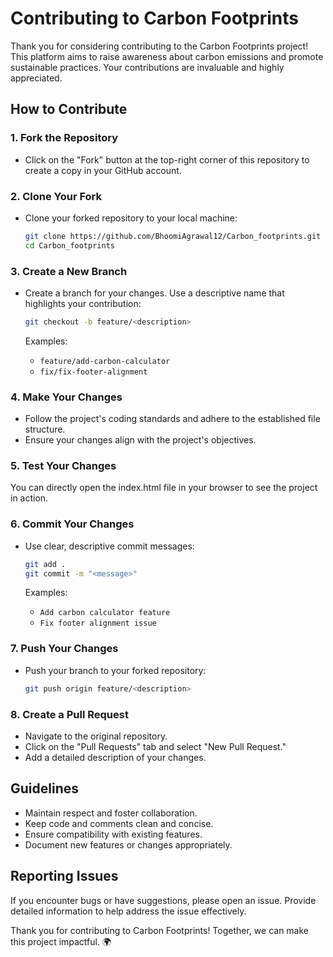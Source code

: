 
# Contributing to Carbon Footprints

Thank you for considering contributing to the Carbon Footprints project! This platform aims to raise awareness about carbon emissions and promote sustainable practices. Your contributions are invaluable and highly appreciated.

## How to Contribute

### 1. Fork the Repository

- Click on the "Fork" button at the top-right corner of this repository to create a copy in your GitHub account.

### 2. Clone Your Fork

- Clone your forked repository to your local machine:

  ```bash
  git clone https://github.com/BhoomiAgrawal12/Carbon_footprints.git
  cd Carbon_footprints
  ```

### 3. Create a New Branch

- Create a branch for your changes. Use a descriptive name that highlights your contribution:

  ```bash
  git checkout -b feature/<description>
  ```

  Examples:

  - `feature/add-carbon-calculator`
  - `fix/fix-footer-alignment`

### 4. Make Your Changes

- Follow the project's coding standards and adhere to the established file structure.
- Ensure your changes align with the project's objectives.

### 5. Test Your Changes

You can directly open the index.html file in your browser to see the project in action.

### 6. Commit Your Changes

- Use clear, descriptive commit messages:

  ```bash
  git add .
  git commit -m "<message>"
  ```

  Examples:

  - `Add carbon calculator feature`
  - `Fix footer alignment issue`

### 7. Push Your Changes

- Push your branch to your forked repository:

  ```bash
  git push origin feature/<description>
  ```

### 8. Create a Pull Request

- Navigate to the original repository.
- Click on the "Pull Requests" tab and select "New Pull Request."
- Add a detailed description of your changes.

## Guidelines

- Maintain respect and foster collaboration.
- Keep code and comments clean and concise.
- Ensure compatibility with existing features.
- Document new features or changes appropriately.

## Reporting Issues

If you encounter bugs or have suggestions, please open an issue. Provide detailed information to help address the issue effectively.

Thank you for contributing to Carbon Footprints! Together, we can make this project impactful. 🌍

